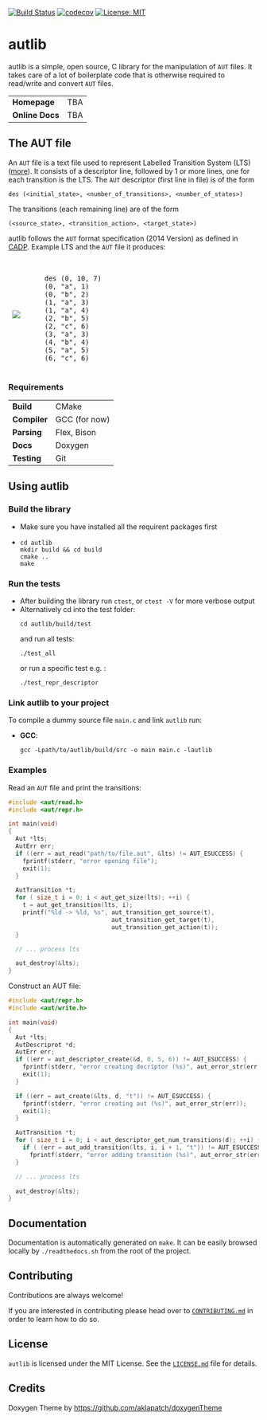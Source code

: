 
[![Build Status](https://travis-ci.com/gkarlos/autlib-ws.svg?token=rqTrNMFoMxk3rt31Fs7Q&branch=master)](https://travis-ci.com/gkarlos/autlib-ws) [![codecov](https://codecov.io/gh/gkarlos/autlib-ws/branch/master/graph/badge.svg)](https://codecov.io/gh/gkarlos/autlib-ws/branch/master/graph/badge.svg) [![License: MIT](https://img.shields.io/badge/License-MIT-blue.svg)](https://opensource.org/licenses/MIT)

autlib
======
autlib is a simple, open source, C library for the manipulation of `AUT` files. It takes care of a lot of boilerplate code that is otherwise required to read/write and convert `AUT` files.

<table>
  <tr>
    <td><b>Homepage</b></td>
    <td>TBA</td>
  </tr>
  <tr>
    <td><b>Online Docs</b></td>
    <td>TBA</td>
  </tr>
</table>

## The AUT file
An `AUT` file is a text file used to represent Labelled Transition System (LTS) ([more](https://en.wikipedia.org/wiki/Transition_system)). It consists of a descriptor line, followed by 1 or more lines, one for each transition is the LTS. The `AUT` descriptor (first line in file) is of the form

```des (<initial_state>, <number_of_transitions>, <number_of_states>)```

The transitions (each remaining line) are of the form

```(<source_state>, <transition_action>, <target_state>)```

autlib follows the `AUT` format specification (2014 Version) as defined in [CADP](https://cadp.inria.fr/man/aut.html). Example LTS and the `AUT` file it produces:

<table border="0" style="border-style : hidden!important;">
 <tr>
    <td style="border-style : hidden!important;">
      <img class="center-block" src="https://www.researchgate.net/profile/Haiyu_Pan/publication/267047900/figure/fig2/AS:673458769903620@1537576491710/The-labelled-transition-system-A.ppm">
    </td>
    <td style="border-style : hidden!important;"> 
      <pre> <code>
    des (0, 10, 7)
    (0, "a", 1)
    (0, "b", 2)
    (1, "a", 3)
    (1, "a", 4)
    (2, "b", 5)
    (2, "c", 6)
    (3, "a", 3)
    (4, "b", 4)
    (5, "a", 5)
    (6, "c", 6)</code></pre>
    </td>
 </tr>
</table>

### Requirements

<table>
  <tr>
    <td><b>Build</b></td>
    <td>CMake</td>
  </tr>
  <tr>
    <td><b>Compiler</b></td>
    <td>GCC (for now)</td>
  </tr>
  <tr>
    <td><b>Parsing</b></td>
    <td>Flex, Bison</td>
  </tr>
  <tr>
    <td><b>Docs</b></td>
    <td>Doxygen</td>
  </tr>
  <tr>
    <td><b>Testing</b></td>
    <td>Git</td>
  </tr>
</table>

## Using autlib

### Build the library
- Make sure you have installed all the requirent packages first
- ```
  cd autlib
  mkdir build && cd build
  cmake ..
  make
  ```

### Run the tests
- After building the library run `ctest`, or `ctest -V` for more verbose output
- Alternatively cd into the test folder:
  ```
  cd autlib/build/test
  ```
  and run all tests:
  ```
  ./test_all
  ```
  or run a specific test e.g. :
  ```
  ./test_repr_descriptor
  ```
### Link autlib to your project
To compile a dummy source file `main.c` and link `autlib` run:
- <b>GCC</b>:
  ```
  gcc -Lpath/to/autlib/build/src -o main main.c -lautlib 
  ```

### Examples

Read an `AUT` file and print the transitions:
```c
#include <aut/read.h>
#include <aut/repr.h>

int main(void)
{
  Aut *lts;
  AutErr err;
  if ((err = aut_read("path/to/file.aut", &lts) != AUT_ESUCCESS) {
    fprintf(stderr, "error opening file");
    exit(1);
  }

  AutTransition *t;
  for ( size_t i = 0; i < aut_get_size(lts); ++i) {
    t = aut_get_transition(lts, i);
    printf("%ld -> %ld, %s", aut_transition_get_source(t),
                             aut_transition_get_target(t),
                             aut_transition_get_action(t));
  }

  // ... process lts

  aut_destroy(&lts);
}
```

Construct an AUT file:
```c
#include <aut/repr.h>
#include <aut/write.h>

int main(void)
{
  Aut *lts;
  AutDescriprot *d;
  AutErr err;
  if ((err = aut_descriptor_create(&d, 0, 5, 6)) != AUT_ESUCCESS) {
    fprintf(stderr, "error creating decriptor (%s)", aut_error_str(err));
    exit(1);
  }

  if ((err = aut_create(&lts, d, "t")) != AUT_ESUCCESS) {
    fprintf(stderr, "error creating aut (%s)", aut_error_str(err));
    exit(1);
  }

  AutTransition *t;
  for ( size_t i = 0; i < aut_descriptor_get_num_transitions(d); ++i) {
    if ( (err = aut_add_transition(lts, i, i + 1, "t")) != AUT_ESUCCESS)
      fprintf(stderr, "error adding transition (%s)", aut_error_str(err));
  }

  // ... process lts

  aut_destroy(&lts);
}
```
## Documentation

Documentation is automatically generated on `make`. It can be easily browsed locally by `./readthedocs.sh` from the root of the project.

## Contributing
Contributions are always welcome!

If you are interested in contributing please head over to [`CONTRIBUTING.md`](./CONTRIBUTING.md) in order to learn how to do so.

## License
`autlib` is licensed under the MIT License. See the [`LICENSE.md`](./LICENSE.md) file for details.

## Credits
Doxygen Theme by https://github.com/aklapatch/doxygenTheme
